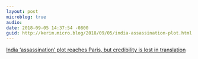 ```yaml
---
layout: post
microblog: true
audio: 
date: 2018-09-05 14:37:54 -0800
guid: http://kerim.micro.blog/2018/09/05/india-assassination-plot.html
---
```

[India ‘assassination’ plot reaches Paris, but credibility is lost in translation](https://m.france24.com/en/20180904-india-activists-arrest-assassination-plot-paris-modi)
